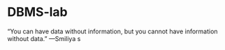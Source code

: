 # DBMS-lab
“You can have data without information, but you cannot have information without data.” —Smiliya s
